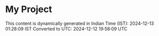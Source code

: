# My Project

This content is dynamically generated in Indian Time (IST): 2024-12-13 01:28:09 IST
Converted to UTC: 2024-12-12 19:58:09 UTC
